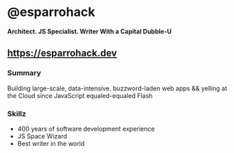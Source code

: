 # @esparrohack

**Architect. JS Specialist. Writer With a Capital Dubble-U**

## https://esparrohack.dev

### Summary

Building large-scale, data-intensive. buzzword-laden web apps && yelling at the Cloud since JavaScript equaled-equaled Flash

### Skillz

* 400 years of software development experience
* JS Space Wizard
* Best writer in the world



<!---
esparrohack/esparrohack is a ✨ special ✨ repository because its `README.md` (this file) appears on your GitHub profile.
You can click the Preview link to take a look at your changes.
--->
